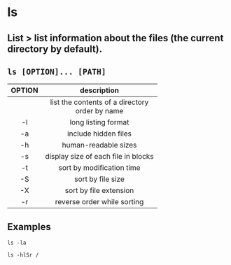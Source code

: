 # ls

**List** > list information about the files (the current directory by default).
---

` ls [OPTION]... [PATH] `
---

| **OPTION** | description |
|:---:|:---:|
| | list the contents of a directory <br> order by name |
| -l | long listing format |
| -a | include hidden files |
| -h | human-readable sizes |
| -s | display size of each file in blocks |
| -t | sort by modification time |
| -S | sort by file size |
| -X | sort by file extension |
| -r | reverse order while sorting |

## Examples
` ls -la `

` ls -hlSr / `